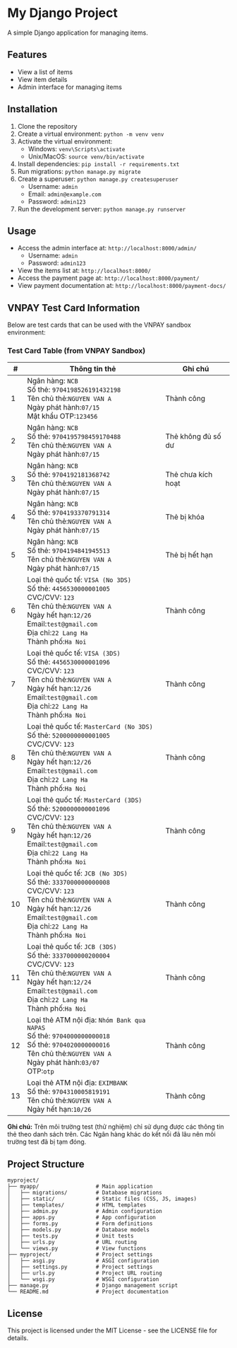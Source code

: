 # My Django Project

A simple Django application for managing items.

## Features

- View a list of items
- View item details
- Admin interface for managing items

## Installation

1. Clone the repository
2. Create a virtual environment: `python -m venv venv`
3. Activate the virtual environment:
   - Windows: `venv\Scripts\activate`
   - Unix/MacOS: `source venv/bin/activate`
4. Install dependencies: `pip install -r requirements.txt`
5. Run migrations: `python manage.py migrate`
6. Create a superuser: `python manage.py createsuperuser`
   - Username: `admin`
   - Email: `admin@example.com`
   - Password: `admin123`
7. Run the development server: `python manage.py runserver`

## Usage

- Access the admin interface at: `http://localhost:8000/admin/`
  - Username: `admin`
  - Password: `admin123`
- View the items list at: `http://localhost:8000/`
- Access the payment page at: `http://localhost:8000/payment/`
- View payment documentation at: `http://localhost:8000/payment-docs/`

## VNPAY Test Card Information

Below are test cards that can be used with the VNPAY sandbox environment:

### Test Card Table (from VNPAY Sandbox)

| # | Thông tin thẻ | Ghi chú |
| --- | --- | --- |
| 1 | Ngân hàng: `NCB`<br>Số thẻ: `9704198526191432198`<br>Tên chủ thẻ:`NGUYEN VAN A`<br>Ngày phát hành:`07/15`<br>Mật khẩu OTP:`123456` | Thành công |
| 2 | Ngân hàng: `NCB`<br>Số thẻ: `9704195798459170488`<br>Tên chủ thẻ:`NGUYEN VAN A`<br>Ngày phát hành:`07/15` | Thẻ không đủ số dư |
| 3 | Ngân hàng: `NCB`<br>Số thẻ: `9704192181368742`<br>Tên chủ thẻ:`NGUYEN VAN A`<br>Ngày phát hành:`07/15` | Thẻ chưa kích hoạt |
| 4 | Ngân hàng: `NCB`<br>Số thẻ: `9704193370791314`<br>Tên chủ thẻ:`NGUYEN VAN A`<br>Ngày phát hành:`07/15` | Thẻ bị khóa |
| 5 | Ngân hàng: `NCB`<br>Số thẻ: `9704194841945513`<br>Tên chủ thẻ:`NGUYEN VAN A`<br>Ngày phát hành:`07/15` | Thẻ bị hết hạn |
| 6 | Loại thẻ quốc tế: `VISA (No 3DS)`<br>Số thẻ: `4456530000001005`<br>CVC/CVV: `123`<br>Tên chủ thẻ:`NGUYEN VAN A`<br>Ngày hết hạn:`12/26`<br>Email:`test@gmail.com`<br>Địa chỉ:`22 Lang Ha`<br>Thành phố:`Ha Noi` | Thành công |
| 7 | Loại thẻ quốc tế: `VISA (3DS)`<br>Số thẻ: `4456530000001096`<br>CVC/CVV: `123`<br>Tên chủ thẻ:`NGUYEN VAN A`<br>Ngày hết hạn:`12/26`<br>Email:`test@gmail.com`<br>Địa chỉ:`22 Lang Ha`<br>Thành phố:`Ha Noi` | Thành công |
| 8 | Loại thẻ quốc tế: `MasterCard (No 3DS)`<br>Số thẻ: `5200000000001005`<br>CVC/CVV: `123`<br>Tên chủ thẻ:`NGUYEN VAN A`<br>Ngày hết hạn:`12/26`<br>Email:`test@gmail.com`<br>Địa chỉ:`22 Lang Ha`<br>Thành phố:`Ha Noi` | Thành công |
| 9 | Loại thẻ quốc tế: `MasterCard (3DS)`<br>Số thẻ: `5200000000001096`<br>CVC/CVV: `123`<br>Tên chủ thẻ:`NGUYEN VAN A`<br>Ngày hết hạn:`12/26`<br>Email:`test@gmail.com`<br>Địa chỉ:`22 Lang Ha`<br>Thành phố:`Ha Noi` | Thành công |
| 10 | Loại thẻ quốc tế: `JCB (No 3DS)`<br>Số thẻ: `3337000000000008`<br>CVC/CVV: `123`<br>Tên chủ thẻ:`NGUYEN VAN A`<br>Ngày hết hạn:`12/26`<br>Email:`test@gmail.com`<br>Địa chỉ:`22 Lang Ha`<br>Thành phố:`Ha Noi` | Thành công |
| 11 | Loại thẻ quốc tế: `JCB (3DS)`<br>Số thẻ: `3337000000200004`<br>CVC/CVV: `123`<br>Tên chủ thẻ:`NGUYEN VAN A`<br>Ngày hết hạn:`12/24`<br>Email:`test@gmail.com`<br>Địa chỉ:`22 Lang Ha`<br>Thành phố:`Ha Noi` | Thành công |
| 12 | Loại thẻ ATM nội địa: `Nhóm Bank qua NAPAS`<br>Số thẻ: `9704000000000018`<br>Số thẻ: `9704020000000016`<br>Tên chủ thẻ:`NGUYEN VAN A`<br>Ngày phát hành:`03/07`<br>OTP:`otp` | Thành công |
| 13 | Loại thẻ ATM nội địa: `EXIMBANK`<br>Số thẻ: `9704310005819191`<br>Tên chủ thẻ:`NGUYEN VAN A`<br>Ngày hết hạn:`10/26` | Thành công |

**Ghi chú:** Trên môi trường test (thử nghiệm) chỉ sử dụng được các thông tin thẻ theo danh sách trên. Các Ngân hàng khác do kết nối đã lâu nên môi trường test đã bị tạm đóng.

## Project Structure

```
myproject/
├── myapp/                  # Main application
│   ├── migrations/         # Database migrations
│   ├── static/             # Static files (CSS, JS, images)
│   ├── templates/          # HTML templates
│   ├── admin.py            # Admin configuration
│   ├── apps.py             # App configuration
│   ├── forms.py            # Form definitions
│   ├── models.py           # Database models
│   ├── tests.py            # Unit tests
│   ├── urls.py             # URL routing
│   └── views.py            # View functions
├── myproject/              # Project settings
│   ├── asgi.py             # ASGI configuration
│   ├── settings.py         # Project settings
│   ├── urls.py             # Project URL routing
│   └── wsgi.py             # WSGI configuration
├── manage.py               # Django management script
└── README.md               # Project documentation
```

## License

This project is licensed under the MIT License - see the LICENSE file for details.